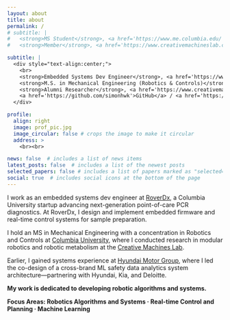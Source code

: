 ```yaml
---
layout: about
title: about
permalink: /
# subtitle: |
#   <strong>MS Student</strong>, <a href='https://www.me.columbia.edu/'>Department of Mechanical Engineering</a><br>
#   <strong>Member</strong>, <a href='https://www.creativemachineslab.com/'>Creative Machines Lab</a>

subtitle: |
  <div style="text-align:center;">
    <br>
    <strong>Embedded Systems Dev Engineer</strong>, <a href='https://www.roverdx.com/'>RoverDx</a><br>
    <strong>M.S. in Mechanical Engineering (Robotics & Controls)</strong>, <a href='https://www.columbia.edu/'>Columbia University</a><br>
    <strong>Alumni Researcher</strong>, <a href='https://www.creativemachineslab.com/'>Creative Machines Lab</a><br><br>
    <a href='https://github.com/simonhwk'>GitHub</a> / <a href='https://www.linkedin.com/in/simonhwk/'>Linkedin</a> / <a href = 'https://simonhwk.github.io/assets/pdf/SimonKang_CV.pdf'>CV</a><br><br><br>
  </div>

profile:
  align: right
  image: prof_pic.jpg
  image_circular: false # crops the image to make it circular
  address: >
    <br><br>

news: false  # includes a list of news items
latest_posts: false  # includes a list of the newest posts
selected_papers: false # includes a list of papers marked as "selected={true}"
social: true  # includes social icons at the bottom of the page
---
```

I work as an embedded systems dev engineer at [RoverDx](https://www.roverdx.com/), a Columbia University startup advancing next-generation point-of-care PCR diagnostics. At RoverDx, I design and implement embedded firmware and real-time control systems for sample preparation.

I hold an MS in Mechanical Engineering with a concentration in Robotics and Controls at [Columbia University](https://www.columbia.edu/), where I conducted research in modular robotics and robotic metabolism at the [Creative Machines Lab](https://www.creativemachineslab.com/).  

Earlier, I gained systems experience at [Hyundai Motor Group](https://www.hyundaimotorgroup.com/main/mainRecommend), where I led the co-design of a cross-brand ML safety data analytics system architecture—partnering with Hyundai, Kia, and Deloitte.

**My work is dedicated to developing robotic algorithms and systems.**

**Focus Areas: Robotics Algorithms and Systems · Real-time Control and Planning · Machine Learning**

<!-- received a Bachelor's degree from [Chung-Ang University](https://www.cau.ac.kr/) and -->

<!-- This is some random text -- this should change frontend.
Write your biographccccccccccccy here. Tell the world about yourself. Link to your favorite [subreddit](http://reddit.com). You can put a picture in, too. The code is already in, just name your picture `prof_pic.jpg` and put it in the `img/` folder. -->
<!-- 
Put your address / P.O. box / other info right below your picture. You can also disable any of these elements by editing `profile` property of the YAML header of your `_pages/about.md`. Edit `_bibliography/papers.bib` and Jekyll will render your [publications page](/al-folio/publications/) automatically. -->
<!-- 
Link to your social media connections, too. This theme is set up to use [Font Awesome icons](http://fortawesome.github.io/Font-Awesome/) and [Academicons](https://jpswalsh.github.io/academicons/), like the ones below. Add your Facebook, Twitter, LinkedIn, Google Scholar, or just disable all of them. -->
